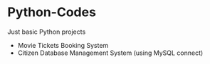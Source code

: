 # Python-Codes
Just basic Python projects 
- Movie Tickets Booking System
- Citizen Database Management System (using MySQL connect)
